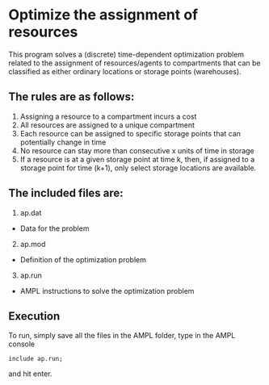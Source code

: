 # Optimize the assignment of resources
This program solves a (discrete) time-dependent optimization problem 
related to the assignment of resources/agents to compartments that can be classified as either
ordinary locations or storage points (warehouses).

## The rules are as follows: 
1. Assigning a resource to a compartment incurs a cost
2. All resources are assigned to a unique compartment
3. Each resource can be assigned to specific storage points that 
can potentially change in time
4. No resource can stay more than consecutive x units of time in storage
5. If a resource is at a given storage point at time k, then, if assigned to
a storage point for time (k+1), only select storage locations are available.

## The included files are:
1. ap.dat
* Data for the problem
2. ap.mod
* Definition of the optimization problem 
3. ap.run
* AMPL instructions to solve the optimization problem

## Execution
To run, simply save all the files in the AMPL folder, type in the AMPL console

```
include ap.run;
```

and hit enter.

